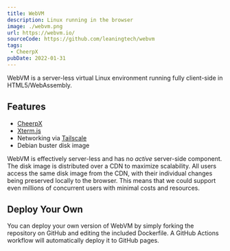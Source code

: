 ```yaml
---
title: WebVM
description: Linux running in the browser
image: ./webvm.png
url: https://webvm.io/
sourceCode: https://github.com/leaningtech/webvm
tags:
 - CheerpX
pubDate: 2022-01-31
---
```


WebVM is a server-less virtual Linux environment running fully client-side in HTML5/WebAssembly. 

## Features

- [CheerpX](https://cheerpx.io/)
- [Xterm.js](https://xtermjs.org/)
- Networking via [Tailscale](https://cheerpx.io/blog/mini-webvm-your-linux-box-from-dockerfile-via-wasm)
- Debian buster disk image

WebVM is effectively server-less and has no *active* server-side component. The disk image is distributed over a CDN to maximize scalability. All users access the same disk image from the CDN, with their individual changes being preserved locally to the browser. This means that we could support even millions of concurrent users with minimal costs and resources.

## Deploy Your Own

You can deploy your own version of WebVM by simply forking the repository on GitHub and editing the included Dockerfile. A GitHub Actions workflow will automatically deploy it to GitHub pages.
